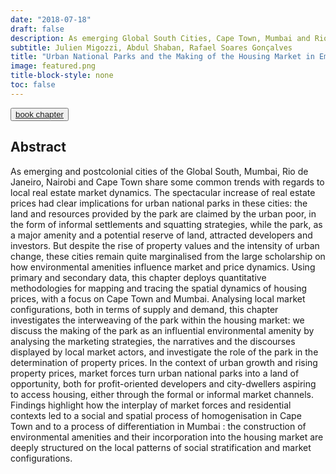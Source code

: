 ```yaml
---
date: "2018-07-18"
draft: false
description: As emerging Global South Cities, Cape Town, Mumbai and Rio de Janeiro have experienced the a spectacular increase of housing prices, turning land around urban national parks as places of exclusiveness and opportunities. This chapter is the outcome of the Research Project "Urban National Parks in Emerging Countries" led by Professor Frédéric Landy from University of Paris Nanterre. 
subtitle: Julien Migozzi, Abdul Shaban, Rafael Soares Gonçalves
title: "Urban National Parks and the Making of the Housing Market in Emerging Cities: Places of Exclusiveness, Land of Opportunities"
image: featured.png
title-block-style: none
toc: false
---
```


<button type="button" class="btn btn-outline-success"><a href="https://doi.org/10.1080/10511482.2019.1684335">book chapter</a></button>



## Abstract

As emerging and postcolonial cities of the Global South, Mumbai, Rio de Janeiro, Nairobi and Cape Town share some common trends with regards to local real estate market dynamics. The spectacular increase of real estate prices had clear implications for urban national parks in these cities: the land and resources provided by the park are claimed by the urban poor, in the form of informal settlements and squatting strategies, while the park, as a major amenity and a potential reserve of land, attracted developers and investors. But despite the rise of property values and the intensity of urban change, these cities remain quite marginalised from the large scholarship on how environmental amenities influence market and price dynamics. Using primary and secondary data, this chapter deploys quantitative methodologies for mapping and tracing the spatial dynamics of housing prices, with a focus on Cape Town and Mumbai. Analysing local market configurations, both in terms of supply and demand, this chapter investigates the interweaving of the park within the housing market: we discuss the making of the park as an influential environmental amenity by analysing the marketing strategies, the narratives and the discourses displayed by local market actors, and investigate the role of the park in the determination of property prices. In the context of urban growth and rising property prices, market forces turn urban national parks into a land of opportunity, both for profit-oriented developers and city-dwellers aspiring to access housing, either through the formal or informal market channels. Findings highlight how the interplay of market forces and residential contexts led to a social and spatial process of homogenisation in Cape Town and to a process of differentiation in Mumbai : the construction of environmental amenities and their incorporation into the housing market are deeply structured on the local patterns of social stratification and market configurations.


